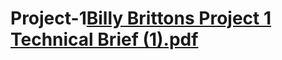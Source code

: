 # Project-1[Billy Brittons Project 1 Technical Brief (1).pdf](https://github.com/Billyb763/Project-1/files/11697157/Billy.Brittons.Project.1.Technical.Brief.1.pdf)
